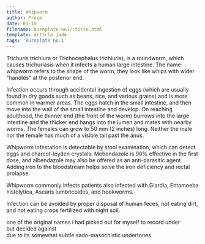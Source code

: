 ```yaml
---
title: Whipworm
author: Proem
date: 01-10
filename: burnplate-no1/:title.html
template: article.jade
tags: 'Burnplate no.1'
---
```


Trichuris trichiura or Trichocephalus trichiuris), is a roundworm, which causes trichuriasis when it infects a human large intestine. The name whipworm refers to the shape of the worm; they look like whips with wider "handles" at the posterior end.
 
Infection occurs through accidental ingestion of eggs (which are usually found in dry goods such as beans, rice, and various grains) and is more common in warmer areas. The eggs hatch in the small intestine, and then move into the wall of the small intestine and develop. On reaching adulthood, the thinner end (the front of the worm) burrows into the large intestine and the thicker end hangs into the lumen and mates with nearby worms. The females can grow to 50 mm (2 inches) long. Neither the male nor the female has much of a visible tail past the anus.
 
Whipworm infestation is detectable by stool examination, which can detect eggs and charcot-leyden crystals. Mebendazole is 90% effective in the first dose, and albendazole may also be offered as an anti-parasitic agent. Adding iron to the bloodstream helps solve the iron deficiency and rectal prolapse.
 
Whipworm commonly infects patients also infected with Giardia, Entamoeba histolytica, Ascaris lumbricoides, and hookworms.
 
Infection can be avoided by proper disposal of human feces, not eating dirt, and not eating crops fertilized with night soil.
 
one of the original names i had picked out for myself to record under  
but decided against  
due to its somewhat subtle sado-masochistic undertones